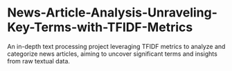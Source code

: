 # News-Article-Analysis-Unraveling-Key-Terms-with-TFIDF-Metrics
An in-depth text processing project leveraging TFIDF metrics to analyze and categorize news articles, aiming to uncover significant terms and insights from raw textual data.
